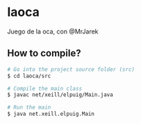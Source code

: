 # laoca
Juego de la oca, con @MrJarek

## How to compile?
```bash
# Go into the project source folder (src)
$ cd laoca/src

# Compile the main class
$ javac net/xeill/elpuig/Main.java

# Run the main
$ java net.xeill.elpuig.Main
```
